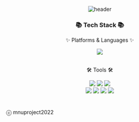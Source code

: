 <div align="center">
	
 ![header](https://capsule-render.vercel.app/api?type=waving&height=150&text=CatchMind&animation=scaleIn&FontSize=16)
</div>
<div align=center>
	<h3>📚 Tech Stack 📚</h3>
	<p>✨ Platforms & Languages ✨</p>
</div>

<div align="center">
	<img src="https://img.shields.io/badge/Java-007396?style=flat&logo=Conda-Forge&logoColor=white" />
</div>
<br>

<div align=center>
	<p>🛠 Tools 🛠</p>
</div>
<div align=center>
	<img src="https://img.shields.io/badge/Eclipse%20IDE-2C2255?style=flat&logo=EclipseIDE&logoColor=white" />
	<img src="https://img.shields.io/badge/Visual%20Studio%20Code-007ACC?style=flat&logo=VisualStudioCode&logoColor=white" />
	<img src="https://img.shields.io/badge/GitHub-181717?style=flat&logo=GitHub&logoColor=white" />
	<br>
	<img src="https://img.shields.io/badge/KakaoTalk-FFCD00?style=flat&logo=KakaoTalk&logoColor=white" />
	<img src="https://img.shields.io/badge/powerpoint-B7472A?style=flat&logo=microsoftpowerpoint&logoColor=white" />
	<img src="https://img.shields.io/badge/hwp-2B579A?style=flat&logo=microsoftword&logoColor=white" />
	<img src="https://img.shields.io/badge/Lms-37D583?style=flat&logo=internetexplorer&logoColor=white" />
	<br>
</div>

#  
ⓒ mnuproject2022
